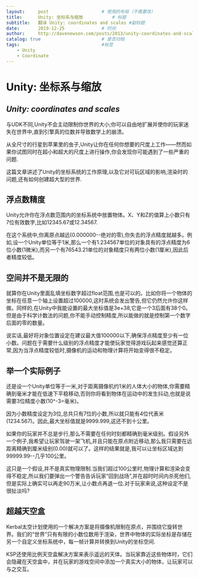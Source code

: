 ```yaml
---
layout:     post                    # 使用的布局（不需要改）
title:      Unity: 坐标系与缩放           # 标题 
subtitle:   翻译 Unity: coordinates and scales #副标题
date:       2019-12-25              # 时间
author:     http://davenewson.com/posts/2013/unity-coordinates-and-scales.html                      # 作者
catalog: true                       # 是否归档
tags:                               #标签
    - Unity
    - Coordinate
---
```


# Unity: 坐标系与缩放
## *Unity: coordinates and scales*
与UDK不同,Unity不会主动限制你世界的大小;你可以自由地扩展并使你的玩家迷失在世界中,直到引擎真的位数并导致数学上的崩溃。

从全尺寸的行星到苹果里的虫子,Unity让你在任何你想要的尺度上工作——然而如果你试图同时在超小和超大的尺度上进行操作,你会发现你可能遇到了一些严重的问题.

这篇文章讲述了Unity的坐标系统的工作原理,以及它对可玩区域的影响,渲染时的问题,还有如何创建超大型的世界.

## 浮点数精度
Unity允许你在浮点数范围内的坐标系统中放置物体。X、Y和Z的值算上小数只有7位有效数字,比如12345.67或12.34567.

在这个系统中,你离原点越远(0.000000--绝对的零),你失去的浮点精度就越多。例如,设一个Unity单位等于1米,那么一个有1.234567单位的对象具有的浮点精度为6位小数(1微米),而另一个有76543.21单位的对象精度只有两位小数(1厘米),因此后者精度较低。

## 空间并不是无限的
就算你在Unity里面乱填坐标数字超过float范围,也是可以的。比如你将一个物体的坐标在任意一个轴上设置超过100000,这时系统会发出警告,但它仍然允许你这样做。同样的,在Unity中我能设置的最大坐标值是3e+38,它是一个3后面有38个0。但是由于科学计数法的问题,你不能手动控制精度,所以能做的就是控制第一个数字后面的零的数量。

说实话,最好将对象位置设定在建议最大值100000以下,确保浮点精度至少有一位小数。问题在于需要什么级别的浮点精度才能使玩家觉得游戏玩起来感觉还算正常,因为当浮点精度较低时,摄像机的运动和物理计算将开始变得很不稳定。

## 举一个实际例子
还是设一个Unity单位等于一米,对于距离摄像机约1米的人体大小的物体,你需要精确到毫米才能在低速下平稳移动,否则你将看到物体在运动中的发生抖动,也就是说需要3位精度小数(10^-3=毫米)。

因为小数精度设定为3位,总共只有7位的小数,所以就只能有4位代表米(1234.567)。因此,最大坐标值就是9999.999,这还不到十公里。

如果你的玩家并不总是步行,那么不需要在任何时刻都精确到毫米级别。假设另外一个例子,我希望让玩家驾驶一架飞机,并且只能在原点附近移动,那么我只需要在远距离精确到厘米级别(0.00)就可以了。这样的结果就是,我可以让坐标区域达到99999.99--几乎100公里。

这只是一个假设,并不是真实物理限制.当我们超过100公里时,物理计算和渲染会变得不稳定,所以我们要弹出一个警告告诉玩家“回到战场”,并在超时时间内杀死他们,但是实际上确实可以再走90万米,让小数点再退一位.对于玩家来说,这种设定不是很扯淡吗?

## 超越天空盒
Kerbal太空计划使用的一个解决方案是将摄像机限制在原点，并围绕它旋转世界。我们的“世界”只有有限的小数位数用于渲染，世界中物体的实际坐标是存储在另一个自定义坐标系统中，每一帧计算并转换到Unity的坐标空间.

KSP还使用比例天空盒解决方案来表示遥远的天体。当玩家靠近这些物体时，它们会隐藏在天空盒中，并在玩家的游戏空间中添加一个真实大小的物体，让玩家可以与之交互。